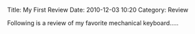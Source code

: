 Title: My First Review
Date: 2010-12-03 10:20
Category: Review

Following is a review of my favorite mechanical keyboard.....
